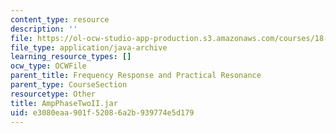 ```yaml
---
content_type: resource
description: ''
file: https://ol-ocw-studio-app-production.s3.amazonaws.com/courses/18-03sc-differential-equations-fall-2011/e3080eaa901f52086a2b939774e5d179_AmpPhaseTwoII.jar
file_type: application/java-archive
learning_resource_types: []
ocw_type: OCWFile
parent_title: Frequency Response and Practical Resonance
parent_type: CourseSection
resourcetype: Other
title: AmpPhaseTwoII.jar
uid: e3080eaa-901f-5208-6a2b-939774e5d179
---
```

